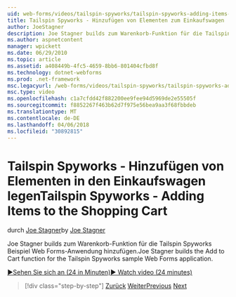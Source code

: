 ```yaml
---
uid: web-forms/videos/tailspin-spyworks/tailspin-spyworks-adding-items-to-the-shopping-cart
title: Tailspin Spyworks - Hinzufügen von Elementen zum Einkaufswagen | Microsoft Docs
author: JoeStagner
description: Joe Stagner builds zum Warenkorb-Funktion für die Tailspin Spyworks Beispiel Web Forms-Anwendung hinzufügen.
ms.author: aspnetcontent
manager: wpickett
ms.date: 06/29/2010
ms.topic: article
ms.assetid: a408449b-4fc5-4659-8bb6-801404cfbd8f
ms.technology: dotnet-webforms
ms.prod: .net-framework
msc.legacyurl: /web-forms/videos/tailspin-spyworks/tailspin-spyworks-adding-items-to-the-shopping-cart
msc.type: video
ms.openlocfilehash: c1a7cfdd42f882200ee9fee94d5969de2e55505f
ms.sourcegitcommit: f8852267f463b62d7f975e56bea9aa3f68fbbdeb
ms.translationtype: MT
ms.contentlocale: de-DE
ms.lasthandoff: 04/06/2018
ms.locfileid: "30892815"
---
```

<a name="tailspin-spyworks---adding-items-to-the-shopping-cart"></a><span data-ttu-id="42538-103">Tailspin Spyworks - Hinzufügen von Elementen in den Einkaufswagen legen</span><span class="sxs-lookup"><span data-stu-id="42538-103">Tailspin Spyworks - Adding Items to the Shopping Cart</span></span>
====================
<span data-ttu-id="42538-104">durch [Joe Stagner](https://github.com/JoeStagner)</span><span class="sxs-lookup"><span data-stu-id="42538-104">by [Joe Stagner](https://github.com/JoeStagner)</span></span>

<span data-ttu-id="42538-105">Joe Stagner builds zum Warenkorb-Funktion für die Tailspin Spyworks Beispiel Web Forms-Anwendung hinzufügen.</span><span class="sxs-lookup"><span data-stu-id="42538-105">Joe Stagner builds the Add to Cart function for the Tailspin Spyworks sample Web Forms application.</span></span>

[<span data-ttu-id="42538-106">&#9654;Sehen Sie sich an (24 in Minuten)</span><span class="sxs-lookup"><span data-stu-id="42538-106">&#9654; Watch video (24 minutes)</span></span>](https://channel9.msdn.com/Blogs/ASP-NET-Site-Videos/tailspin-spyworks-adding-items-to-the-shopping-cart)

> [!div class="step-by-step"]
> <span data-ttu-id="42538-107">[Zurück](tailspin-spyworks-display-per-product-details.md)
> [Weiter](tailspin-spyworks-display-shopping-cart.md)</span><span class="sxs-lookup"><span data-stu-id="42538-107">[Previous](tailspin-spyworks-display-per-product-details.md)
[Next](tailspin-spyworks-display-shopping-cart.md)</span></span>
